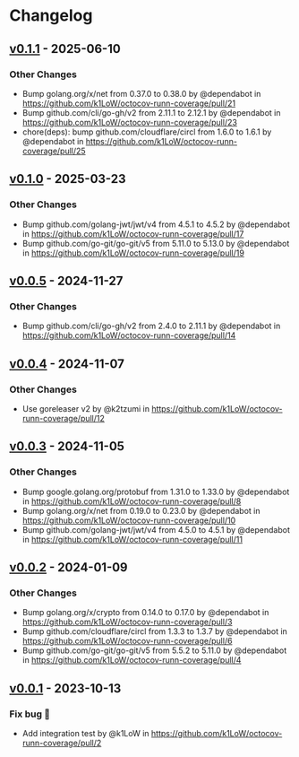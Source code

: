 # Changelog

## [v0.1.1](https://github.com/k1LoW/octocov-runn-coverage/compare/v0.1.0...v0.1.1) - 2025-06-10
### Other Changes
- Bump golang.org/x/net from 0.37.0 to 0.38.0 by @dependabot in https://github.com/k1LoW/octocov-runn-coverage/pull/21
- Bump github.com/cli/go-gh/v2 from 2.11.1 to 2.12.1 by @dependabot in https://github.com/k1LoW/octocov-runn-coverage/pull/23
- chore(deps): bump github.com/cloudflare/circl from 1.6.0 to 1.6.1 by @dependabot in https://github.com/k1LoW/octocov-runn-coverage/pull/25

## [v0.1.0](https://github.com/k1LoW/octocov-runn-coverage/compare/v0.0.5...v0.1.0) - 2025-03-23
### Other Changes
- Bump github.com/golang-jwt/jwt/v4 from 4.5.1 to 4.5.2 by @dependabot in https://github.com/k1LoW/octocov-runn-coverage/pull/17
- Bump github.com/go-git/go-git/v5 from 5.11.0 to 5.13.0 by @dependabot in https://github.com/k1LoW/octocov-runn-coverage/pull/19

## [v0.0.5](https://github.com/k1LoW/octocov-runn-coverage/compare/v0.0.4...v0.0.5) - 2024-11-27
### Other Changes
- Bump github.com/cli/go-gh/v2 from 2.4.0 to 2.11.1 by @dependabot in https://github.com/k1LoW/octocov-runn-coverage/pull/14

## [v0.0.4](https://github.com/k1LoW/octocov-runn-coverage/compare/v0.0.3...v0.0.4) - 2024-11-07
### Other Changes
- Use goreleaser v2 by @k2tzumi in https://github.com/k1LoW/octocov-runn-coverage/pull/12

## [v0.0.3](https://github.com/k1LoW/octocov-runn-coverage/compare/v0.0.2...v0.0.3) - 2024-11-05
### Other Changes
- Bump google.golang.org/protobuf from 1.31.0 to 1.33.0 by @dependabot in https://github.com/k1LoW/octocov-runn-coverage/pull/8
- Bump golang.org/x/net from 0.19.0 to 0.23.0 by @dependabot in https://github.com/k1LoW/octocov-runn-coverage/pull/10
- Bump github.com/golang-jwt/jwt/v4 from 4.5.0 to 4.5.1 by @dependabot in https://github.com/k1LoW/octocov-runn-coverage/pull/11

## [v0.0.2](https://github.com/k1LoW/octocov-runn-coverage/compare/v0.0.1...v0.0.2) - 2024-01-09
### Other Changes
- Bump golang.org/x/crypto from 0.14.0 to 0.17.0 by @dependabot in https://github.com/k1LoW/octocov-runn-coverage/pull/3
- Bump github.com/cloudflare/circl from 1.3.3 to 1.3.7 by @dependabot in https://github.com/k1LoW/octocov-runn-coverage/pull/6
- Bump github.com/go-git/go-git/v5 from 5.5.2 to 5.11.0 by @dependabot in https://github.com/k1LoW/octocov-runn-coverage/pull/4

## [v0.0.1](https://github.com/k1LoW/octocov-runn-coverage/commits/v0.0.1) - 2023-10-13
### Fix bug 🐛
- Add integration test by @k1LoW in https://github.com/k1LoW/octocov-runn-coverage/pull/2
